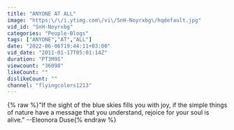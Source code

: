 ```yaml
---
title: "ANYONE AT ALL"
image: "https:\/\/i.ytimg.com\/vi\/SnH-Noyrxbg\/hqdefault.jpg"
vid_id: "SnH-Noyrxbg"
categories: "People-Blogs"
tags: ["ANYONE","AT","ALL"]
date: "2022-06-06T19:44:11+03:00"
vid_date: "2011-01-17T05:01:14Z"
duration: "PT3M9S"
viewcount: "36098"
likeCount: ""
dislikeCount: ""
channel: "flyingcolors1213"
---
```

{% raw %}&quot;If the sight of the blue skies fills you with joy, if the simple things of nature have a message that you understand, rejoice for your soul is alive.&quot; --Eleonora Duse{% endraw %}
